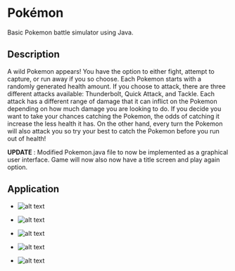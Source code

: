 # Pokémon
Basic Pokemon battle simulator using Java. 

## Description
A wild Pokemon appears! You have the option to either fight, attempt to capture, or run away if you so choose. Each Pokemon starts with a randomly generated health amount. If you choose to attack, there are three different attacks available: Thunderbolt, Quick Attack, and Tackle. Each attack has a different range of damage that it can inflict on the Pokemon depending on how much damage you are looking to do. If you decide you want to take your chances catching the Pokemon, the odds of catching it increase the less health it has. On the other hand, every turn the Pokemon will also attack you so try your best to catch the Pokemon before you run out of health!

**UPDATE** : Modified Pokemon.java file to now be implemented as a graphical user interface. Game will now also now have a title screen and play again option.

## Application

* ![alt text](https://i.postimg.cc/XrygD50Y/Screen-Shot-2021-11-13-at-9-50-15-PM.png)

* ![alt text](https://i.postimg.cc/Jhq7GFwK/Screen-Shot-2021-11-13-at-10-01-24-PM.png)

* ![alt text](https://i.postimg.cc/hfYrrr6Y/Screen-Shot-2021-11-13-at-9-49-46-PM.png)

* ![alt text](https://i.postimg.cc/c1h9vQtG/Screen-Shot-2021-11-23-at-9-06-47-PM.png)

* ![alt text](https://i.postimg.cc/Prq6YP1p/Screen-Shot-2021-11-23-at-9-07-26-PM.png)
